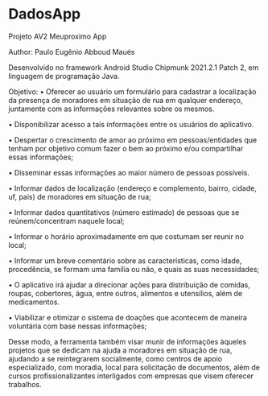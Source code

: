 # DadosApp
Projeto AV2
Meuproximo App

Author: Paulo Eugênio Abboud Maués

Desenvolvido no framework Android Studio Chipmunk 2021.2.1 Patch 2, em linguagem de programação Java.

Objetivo:
•	Oferecer ao usuário um formulário para cadastrar a localização da presença de moradores em situação de rua em qualquer endereço, juntamente com as informações relevantes sobre os mesmos.

•	Disponibilizar acesso a tais informações entre os usuários do aplicativo.

•	Despertar o crescimento de amor ao próximo em pessoas/entidades que tenham por objetivo comum fazer o bem ao próximo e/ou compartilhar essas informações;

•	Disseminar essas informações ao maior número de pessoas possíveis.

•	Informar dados de localização (endereço e complemento, bairro, cidade, uf, país) de moradores em situação de rua;

•	Informar dados quantitativos (número estimado) de pessoas que se reúnem/concentram naquele local;

•	Informar o horário aproximadamente em que costumam ser reunir no local;

•	Informar um breve comentário sobre as características, como idade, procedência, se formam uma família ou não, e quais as suas necessidades;

•	O aplicativo irá ajudar a direcionar ações para distribuição de comidas, roupas, cobertores, água, entre outros, alimentos e utensílios, além de medicamentos.

•	Viabilizar e otimizar o sistema de doações que acontecem de maneira voluntária com base nessas informações;

Desse modo, a ferramenta também visar munir de informações àqueles projetos que se dedicam na ajuda a moradores em situação de rua, ajudando a se reintegrarem socialmente, como centros de apoio especializado, com moradia, local para solicitação de documentos, além de cursos profissionalizantes interligados com empresas que visem oferecer trabalhos.
